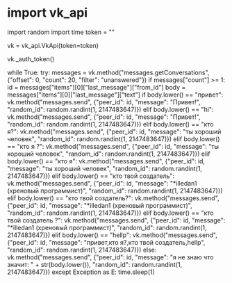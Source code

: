 # import vk_api
import random
import time
token = ""


vk = vk_api.VkApi(token=token)

vk._auth_token()

while True:
    try:
        messages = vk.method("messages.getConversations", {"offset": 0, "count": 20, "filter": "unanswered"})
        if messages["count"] >= 1:
            id = messages["items"][0]["last_message"]["from_id"]
            body = messages["items"][0]["last_message"]["text"]
            if body.lower() == "привет":
                vk.method("messages.send", {"peer_id": id, "message": "Привет!", "random_id": random.randint(1, 2147483647)})
            elif body.lower() == "hi":
                vk.method("messages.send", {"peer_id": id, "message": "Привет!", "random_id": random.randint(1, 2147483647)})
            elif body.lower() == "кто я?":
                vk.method("messages.send", {"peer_id": id, "message": "ты хороший человек", "random_id": random.randint(1, 2147483647)})
            elif body.lower() == "кто я ?":
                vk.method("messages.send", {"peer_id": id, "message": "ты хороший человек", "random_id": random.randint(1, 2147483647)})
            elif body.lower() == "кто я":
                vk.method("messages.send", {"peer_id": id, "message": "ты хороший человек", "random_id": random.randint(1, 2147483647)})
            elif body.lower() == "кто твой создатель":
                vk.method("messages.send", {"peer_id": id, "message": "*illedan1 (хреновый программист)", "random_id": random.randint(1, 2147483647)})
            elif body.lower() == "кто твой создатель?":
                vk.method("messages.send", {"peer_id": id, "message": "*illedan1 (хреновый программист)", "random_id": random.randint(1, 2147483647)})
            elif body.lower() == "кто твой создатель ?":
                vk.method("messages.send", {"peer_id": id, "message": "*illedan1 (хреновый программист)", "random_id": random.randint(1, 2147483647)})
            elif body.lower() == "hellp":
                vk.method("messages.send", {"peer_id": id, "message": "привет,кто я?,кто твой создатель,hellp", "random_id": random.randint(1, 2147483647)})
            else:
                vk.method("messages.send", {"peer_id": id, "message": "я не знаю что значит: " + str(body.lower()), "random_id": random.randint(1, 2147483647)})
    except Exception as E:
        time.sleep(1)